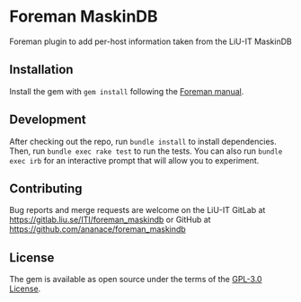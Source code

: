 # Foreman MaskinDB

Foreman plugin to add per-host information taken from the LiU-IT MaskinDB

## Installation

Install the gem with `gem install` following the [Foreman manual](https://theforeman.org/plugins/#2.3AdvancedInstallationfromGems).

## Development

After checking out the repo, run `bundle install` to install dependencies. Then, run `bundle exec rake test` to run the tests. You can also run `bundle exec irb` for an interactive prompt that will allow you to experiment.

## Contributing

Bug reports and merge requests are welcome on the LiU-IT GitLab at https://gitlab.liu.se/ITI/foreman_maskindb or GitHub at https://github.com/ananace/foreman_maskindb

## License

The gem is available as open source under the terms of the [GPL-3.0 License](http://opensource.org/licenses/GPL-3.0).

